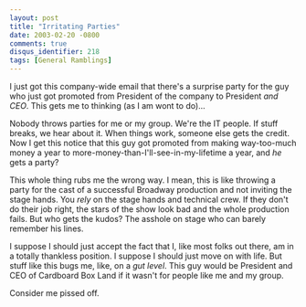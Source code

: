```yaml
---
layout: post
title: "Irritating Parties"
date: 2003-02-20 -0800
comments: true
disqus_identifier: 218
tags: [General Ramblings]
---
```

I just got this company-wide email that there's a surprise party for the
guy who just got promoted from President of the company to President
*and CEO*. This gets me to thinking (as I am wont to do)...
 
 Nobody throws parties for me or my group. We're the IT people. If stuff
breaks, we hear about it. When things work, someone else gets the
credit. Now I get this notice that this guy got promoted from making
way-too-much money a year to more-money-than-I'll-see-in-my-lifetime a
year, and *he* gets a party?
 
 This whole thing rubs me the wrong way. I mean, this is like throwing a
party for the cast of a successful Broadway production and not inviting
the stage hands. You *rely* on the stage hands and technical crew. If
they don't do their job right, the stars of the show look bad and the
whole production fails. But who gets the kudos? The asshole on stage who
can barely remember his lines.
 
 I suppose I should just accept the fact that I, like most folks out
there, am in a totally thankless position. I suppose I should just move
on with life. But stuff like this bugs me, like, on a *gut level*. This
guy would be President and CEO of Cardboard Box Land if it wasn't for
people like me and my group.
 
 Consider me pissed off.
